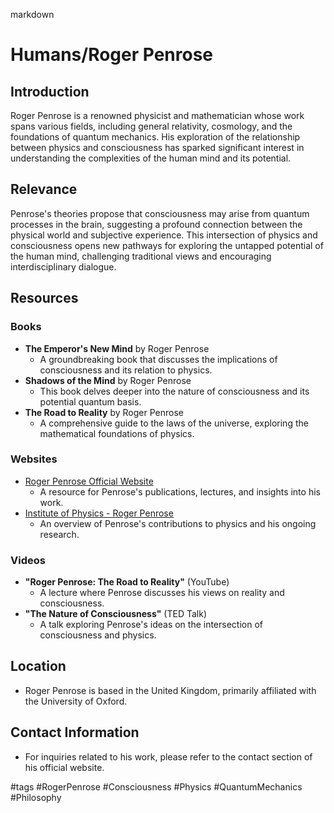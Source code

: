 markdown
# Humans/Roger Penrose

## Introduction
Roger Penrose is a renowned physicist and mathematician whose work spans various fields, including general relativity, cosmology, and the foundations of quantum mechanics. His exploration of the relationship between physics and consciousness has sparked significant interest in understanding the complexities of the human mind and its potential.

## Relevance
Penrose's theories propose that consciousness may arise from quantum processes in the brain, suggesting a profound connection between the physical world and subjective experience. This intersection of physics and consciousness opens new pathways for exploring the untapped potential of the human mind, challenging traditional views and encouraging interdisciplinary dialogue.

## Resources

### Books
- **The Emperor's New Mind** by Roger Penrose
  - A groundbreaking book that discusses the implications of consciousness and its relation to physics.
- **Shadows of the Mind** by Roger Penrose
  - This book delves deeper into the nature of consciousness and its potential quantum basis.
- **The Road to Reality** by Roger Penrose
  - A comprehensive guide to the laws of the universe, exploring the mathematical foundations of physics.

### Websites
- [Roger Penrose Official Website](http://www.penrose.org)
  - A resource for Penrose's publications, lectures, and insights into his work.
- [Institute of Physics - Roger Penrose](https://www.iop.org/explore/physics/roger-penrose)
  - An overview of Penrose's contributions to physics and his ongoing research.

### Videos
- **"Roger Penrose: The Road to Reality"** (YouTube)
  - A lecture where Penrose discusses his views on reality and consciousness.
- **"The Nature of Consciousness"** (TED Talk)
  - A talk exploring Penrose's ideas on the intersection of consciousness and physics.

## Location
- Roger Penrose is based in the United Kingdom, primarily affiliated with the University of Oxford.

## Contact Information
- For inquiries related to his work, please refer to the contact section of his official website.

#tags
#RogerPenrose #Consciousness #Physics #QuantumMechanics #Philosophy


